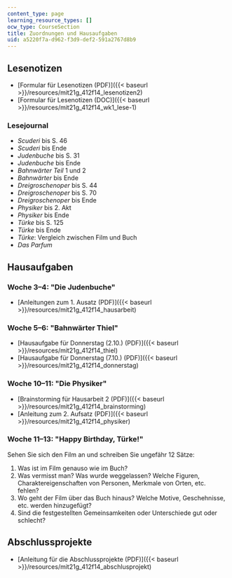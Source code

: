 ```yaml
---
content_type: page
learning_resource_types: []
ocw_type: CourseSection
title: Zuordnungen und Hausaufgaben
uid: a5220f7a-d962-f3d9-def2-591a2767d8b9
---
```


Lesenotizen
-----------

*   [Formular für Lesenotizen (PDF)]({{< baseurl >}}/resources/mit21g_412f14_lesenotizen2)
*   [Formular für Lesenotizen (DOC)]({{< baseurl >}}/resources/mit21g_412f14_wk1_lese-1)

### Lesejournal

*   _Scuderi_ bis S. 46
*   _Scuderi_ bis Ende
*   _Judenbuche_ bis S. 31
*   _Judenbuche_ bis Ende
*   _Bahnwärter Teil_ 1 und 2
*   _Bahnwärter_ bis Ende
*   _Dreigroschenoper_ bis S. 44
*   _Dreigroschenoper_ bis S. 70
*   _Dreigroschenoper_ bis Ende
*   _Physiker_ bis 2. Akt
*   _Physiker_ bis Ende
*   _Türke_ bis S. 125
*   _Türke_ bis Ende
*   _Türke_: Vergleich zwischen Film und Buch
*   _Das Parfum_

Hausaufgaben
------------

### Woche 3–4: "Die Judenbuche"

*   [Anleitungen zum 1. Ausatz (PDF)]({{< baseurl >}}/resources/mit21g_412f14_hausarbeit)

### Woche 5–6: "Bahnwärter Thiel"

*   [Hausaufgabe für Donnerstag (2.10.) (PDF)]({{< baseurl >}}/resources/mit21g_412f14_thiel)
*   [Hausaufgabe für Donnerstag (7.10.) (PDF)]({{< baseurl >}}/resources/mit21g_412f14_donnerstag)

### Woche 10–11: "Die Physiker"

*   [Brainstorming für Hausarbeit 2 (PDF)]({{< baseurl >}}/resources/mit21g_412f14_brainstorming)
*   [Anleitung zum 2. Aufsatz (PDF)]({{< baseurl >}}/resources/mit21g_412f14_physiker)

### Woche 11–13: "Happy Birthday, Türke!"

Sehen Sie sich den Film an und schreiben Sie ungefähr 12 Sätze:

1.  Was ist im Film genauso wie im Buch?
2.  Was vermisst man? Was wurde weggelassen? Welche Figuren, Charaktereigenschaften von Personen, Merkmale von Orten, etc. fehlen?
3.  Wo geht der Film über das Buch hinaus? Welche Motive, Geschehnisse, etc. werden hinzugefügt?
4.  Sind die festgestellten Gemeinsamkeiten oder Unterschiede gut oder schlecht?

Abschlussprojekte
-----------------

*   [Anleitung für die Abschlussprojekte (PDF)]({{< baseurl >}}/resources/mit21g_412f14_abschlusprojekt)